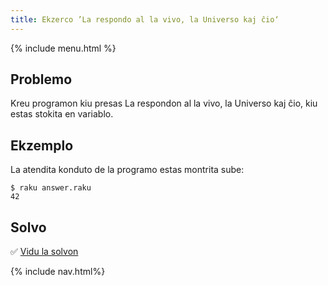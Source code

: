 ```yaml
---
title: Ekzerco ’La respondo al la vivo, la Universo kaj ĉio‘
---
```


{% include menu.html %}

## Problemo

Kreu programon kiu presas La respondon al la vivo, la Universo kaj ĉio, kiu estas stokita en variablo.

## Ekzemplo

La atendita konduto de la programo estas montrita sube:

```console
$ raku answer.raku
42
```

## Solvo

✅ [Vidu la solvon](solution)

{% include nav.html%}